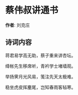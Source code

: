 # 蔡伟叔讲通书

**作者**: 刘克庄

## 诗词内容

蒋君易学高无助，蔡子重来讲杏坛。

绛帐先生移席听，青衿学士堵墙观。

举扬霁月光风易，笺注先天太极难。

稳坐虎皮挥麈尾，岂知春雨客毡寒。

